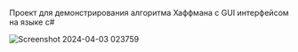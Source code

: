 Проект для демонстрирования алгоритма Хаффмана с GUI интерфейсом на языке c#

![Screenshot 2024-04-03 023759](https://github.com/vorpalu/Huffman-Algorithm-GUI-App/assets/64357790/dbfd68fb-9de1-4e4b-a726-d752a6cbaf2c)

